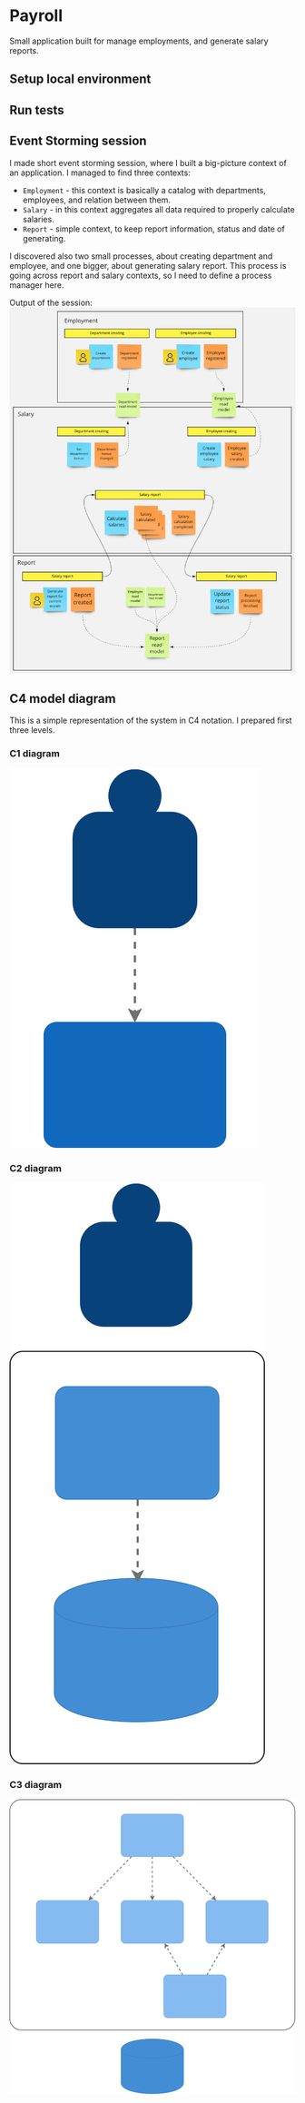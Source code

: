 # Payroll

Small application built for manage employments, and generate salary reports.

## Setup local environment



## Run tests



## Event Storming session

I made short event storming session, where I built a big-picture context of an application.
I managed to find three contexts:

- `Employment` - this context is basically a catalog with departments, employees, and relation between them.
- `Salary` - in this context aggregates all data required to properly calculate salaries.
- `Report` - simple context, to keep report information, status and date of generating.

I discovered also two small processes, about creating department and employee, and one bigger, about generating salary report.
This process is going across report and salary contexts, so I need to define a process manager here.

Output of the session:
![Payroll-EventStorming](./docs/assets/Payroll-EventStorming.png)

## C4 model diagram

This is a simple representation of the system in C4 notation. I prepared first three levels.

### C1 diagram
![Payroll-C1](./docs/assets/Payroll-C1.svg)

### C2 diagram
![Payroll-C1](./docs/assets/Payroll-C2.svg)

### C3 diagram
![Payroll-C1](./docs/assets/Payroll-C3.svg)
